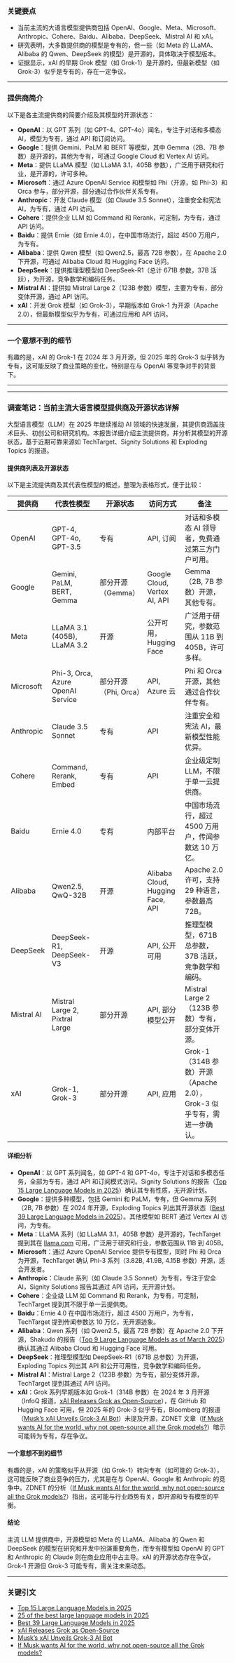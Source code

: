 ### 关键要点
- 当前主流的大语言模型提供商包括 OpenAI、Google、Meta、Microsoft、Anthropic、Cohere、Baidu、Alibaba、DeepSeek、Mistral AI 和 xAI。
- 研究表明，大多数提供商的模型是专有的，但一些（如 Meta 的 LLaMA、Alibaba 的 Qwen、DeepSeek 的模型）是开源的，具体取决于模型版本。
- 证据显示，xAI 的早期 Grok 模型（如 Grok-1）是开源的，但最新模型（如 Grok-3）似乎是专有的，存在一定争议。

---

### 提供商简介
以下是各主流提供商的简要介绍及其模型的开源状态：

- **OpenAI**：以 GPT 系列（如 GPT-4、GPT-4o）闻名，专注于对话和多模态 AI，模型为专有，通过 API 和订阅访问。
- **Google**：提供 Gemini、PaLM 和 BERT 等模型，其中 Gemma（2B、7B 参数）是开源的，其他为专有，可通过 Google Cloud 和 Vertex AI 访问。
- **Meta**：提供 LLaMA 模型（如 LLaMA 3.1，405B 参数），广泛用于研究和行业，是开源的，许可多种。
- **Microsoft**：通过 Azure OpenAI Service 和模型如 Phi（开源，如 Phi-3）和 Orca 参与，部分开源，部分通过合作伙伴关系专有。
- **Anthropic**：开发 Claude 模型（如 Claude 3.5 Sonnet），注重安全和宪法 AI，为专有，通过 API 访问。
- **Cohere**：提供企业 LLM 如 Command 和 Rerank，可定制，为专有，通过 API 访问。
- **Baidu**：提供 Ernie（如 Ernie 4.0），在中国市场流行，超过 4500 万用户，为专有。
- **Alibaba**：提供 Qwen 模型（如 Qwen2.5，最高 72B 参数），在 Apache 2.0 下开源，可通过 Alibaba Cloud 和 Hugging Face 访问。
- **DeepSeek**：提供推理型模型如 DeepSeek-R1（总计 671B 参数，37B 活跃），为开源，竞争数学和编码任务。
- **Mistral AI**：提供如 Mistral Large 2（123B 参数）模型，主要为专有，部分变体开源，通过 API 访问。
- **xAI**：开发 Grok 模型（如 Grok-3），早期版本如 Grok-1 为开源（Apache 2.0），但最新模型似乎为专有，可通过应用和 API 访问。

---

### 一个意想不到的细节
有趣的是，xAI 的 Grok-1 在 2024 年 3 月开源，但 2025 年的 Grok-3 似乎转为专有，这可能反映了商业策略的变化，特别是在与 OpenAI 等竞争对手的背景下。

---

---

### 调查笔记：当前主流大语言模型提供商及开源状态详解

大型语言模型（LLM）在 2025 年继续推动 AI 领域的快速发展，其提供商涵盖技术巨头、初创公司和研究机构。本报告详细介绍主流提供商，并分析其模型的开源状态，基于近期可靠来源如 TechTarget、Signity Solutions 和 Exploding Topics 的报道。

#### 提供商列表及开源状态
以下是主流提供商及其代表性模型的概述，整理为表格形式，便于比较：

| **提供商** | **代表性模型**                    | **开源状态**          | **访问方式**                     | **备注**                                                     |
| ---------- | --------------------------------- | --------------------- | -------------------------------- | ------------------------------------------------------------ |
| OpenAI     | GPT-4, GPT-4o, GPT-3.5            | 专有                  | API, 订阅                        | 对话和多模态 AI 领导者，免费通过第三方门户可用。             |
| Google     | Gemini, PaLM, BERT, Gemma         | 部分开源（Gemma）     | Google Cloud, Vertex AI, API     | Gemma（2B, 7B 参数）开源，其他专有。                         |
| Meta       | LLaMA 3.1 (405B), LLaMA 3.2       | 开源                  | 公开可用，Hugging Face           | 广泛用于研究，参数范围从 11B 到 405B，许可多样。             |
| Microsoft  | Phi-3, Orca, Azure OpenAI Service | 部分开源（Phi, Orca） | API, Azure 云                    | Phi 和 Orca 开源，其他通过合作伙伴专有。                     |
| Anthropic  | Claude 3.5 Sonnet                 | 专有                  | API                              | 注重安全和宪法 AI，最新模型性能优异。                        |
| Cohere     | Command, Rerank, Embed            | 专有                  | API                              | 企业级定制 LLM，不限于单一云提供商。                         |
| Baidu      | Ernie 4.0                         | 专有                  | 内部平台                         | 中国市场流行，超过 4500 万用户，传闻参数达 10 万亿。         |
| Alibaba    | Qwen2.5, QwQ-32B                  | 开源                  | Alibaba Cloud, Hugging Face, API | Apache 2.0 许可，支持 29 种语言，参数最高 72B。              |
| DeepSeek   | DeepSeek-R1, DeepSeek-V3          | 开源                  | API, 公开可用                    | 推理型模型，671B 总参数，37B 活跃，竞争数学和编码。          |
| Mistral AI | Mistral Large 2, Pixtral Large    | 部分开源              | API, 部分模型公开                | Mistral Large 2（123B 参数）专有，部分变体开源。             |
| xAI        | Grok-1, Grok-3                    | 部分开源              | API, 应用                        | Grok-1（314B 参数）开源（Apache 2.0），Grok-3 似乎专有，需进一步确认。 |

#### 详细分析
- **OpenAI**：以 GPT 系列闻名，如 GPT-4 和 GPT-4o，专注于对话和多模态任务，全部为专有，通过 API 和订阅模式访问。Signity Solutions 的报告（[Top 15 Large Language Models in 2025](https://www.signitysolutions.com/blog/top-large-language-models)）确认其专有性质，无开源计划。
- **Google**：提供多种模型，包括 Gemini 和 PaLM，专有，但 Gemma 系列（2B, 7B 参数）在 2024 年开源，Exploding Topics 列出其开源状态（[Best 39 Large Language Models in 2025](https://explodingtopics.com/blog/list-of-llms)）。其他模型如 BERT 通过 Vertex AI 访问，为专有。
- **Meta**：LLaMA 系列（如 LLaMA 3.1，405B 参数）是开源的，TechTarget 提到其在 [llama.com](https://llama.com) 可用，广泛用于研究和行业，参数范围从 11B 到 405B。
- **Microsoft**：通过 Azure OpenAI Service 提供专有模型，同时 Phi 和 Orca 为开源，TechTarget 确认 Phi-3 系列（3.82B, 41.9B, 4.15B 参数）开源，适合开发者。
- **Anthropic**：Claude 系列（如 Claude 3.5 Sonnet）为专有，专注于安全 AI，Signity Solutions 报告其通过 API 访问，无开源计划。
- **Cohere**：企业级 LLM 如 Command 和 Rerank，为专有，可定制，TechTarget 提到其不限于单一云提供商。
- **Baidu**：Ernie 4.0 在中国市场流行，超过 4500 万用户，为专有，TechTarget 提到传闻参数达 10 万亿，无开源迹象。
- **Alibaba**：Qwen 系列（如 Qwen2.5，最高 72B 参数）在 Apache 2.0 下开源，Shakudo 的报告（[Top 9 Large Language Models as of March 2025](https://www.shakudo.io/blog/top-9-large-language-models)）确认其通过 Alibaba Cloud 和 Hugging Face 可用。
- **DeepSeek**：推理型模型如 DeepSeek-R1（671B 总参数）为开源，Exploding Topics 列出其 API 和公开可用性，竞争数学和编码任务。
- **Mistral AI**：Mistral Large 2（123B 参数）为专有，部分变体开源，TechTarget 提到其通过 API 访问。
- **xAI**：Grok 系列早期版本如 Grok-1（314B 参数）在 2024 年 3 月开源（InfoQ 报道，[xAI Releases Grok as Open-Source](https://www.infoq.com/news/2024/03/xai-grok-ai/)），在 GitHub 和 Hugging Face 可用，但 2025 年的 Grok-3 似乎专有，Bloomberg 的报道（[Musk’s xAI Unveils Grok-3 AI Bot](https://www.bloomberg.com/news/articles/2025-02-18/musk-s-xai-debuts-grok-3-ai-bot-touting-benchmark-superiority)）未提及开源，ZDNET 文章（[If Musk wants AI for the world, why not open-source all the Grok models?](https://www.zdnet.com/article/if-musk-wants-ai-for-the-world-why-not-open-source-all-the-grok-models/)）暗示可能转为专有，存在争议。

#### 一个意想不到的细节
有趣的是，xAI 的策略似乎从开源（如 Grok-1）转向专有（如可能的 Grok-3），这可能反映了商业竞争的压力，尤其是在与 OpenAI、Google 和 Anthropic 的竞争中。ZDNET 的分析（[If Musk wants AI for the world, why not open-source all the Grok models?](https://www.zdnet.com/article/if-musk-wants-ai-for-the-world-why-not-open-source-all-the-grok-models/)）指出，这可能与行业趋势有关，即开源和专有模型的平衡。

#### 结论
主流 LLM 提供商中，开源模型如 Meta 的 LLaMA、Alibaba 的 Qwen 和 DeepSeek 的模型在研究和开发中扮演重要角色，而专有模型如 OpenAI 的 GPT 和 Anthropic 的 Claude 则在商业应用中占主导。xAI 的开源状态存在争议，Grok-1 开源但 Grok-3 可能专有，需关注未来动态。

---

### 关键引文
- [Top 15 Large Language Models in 2025](https://www.signitysolutions.com/blog/top-large-language-models)
- [25 of the best large language models in 2025](https://www.techtarget.com/whatis/feature/12-of-the-best-large-language-models)
- [Best 39 Large Language Models in 2025](https://explodingtopics.com/blog/list-of-llms)
- [xAI Releases Grok as Open-Source](https://www.infoq.com/news/2024/03/xai-grok-ai/)
- [Musk’s xAI Unveils Grok-3 AI Bot](https://www.bloomberg.com/news/articles/2025-02-18/musk-s-xai-debuts-grok-3-ai-bot-touting-benchmark-superiority)
- [If Musk wants AI for the world, why not open-source all the Grok models?](https://www.zdnet.com/article/if-musk-wants-ai-for-the-world-why-not-open-source-all-the-grok-models/)